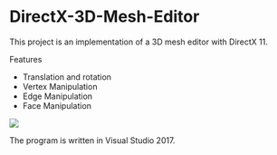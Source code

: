 # DirectX-3D-Mesh-Editor

This project is an implementation of a 3D mesh editor with DirectX 11.

Features
- Translation and rotation
- Vertex Manipulation
- Edge Manipulation
- Face Manipulation
 
![](images/DX.jpg)

The program is written in Visual Studio 2017.

